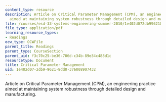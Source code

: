 ```yaml
---
content_type: resource
description: Article on Critical Parameter Management (CPM), an engineering practice
  aimed at maintaining system robustness through detailed design and manufacturing.
file: /courses/esd-33-systems-engineering-summer-2010/1e402d072db996218dd0376008907432_MITESD_33SUM10_read07.pdf
file_type: application/pdf
learning_resource_types:
- Readings
ocw_type: OCWFile
parent_title: Readings
parent_type: CourseSection
parent_uid: f3c70c25-be36-706d-c34b-89e34c488d1c
resourcetype: Document
title: Critical Parameter Management
uid: 1e402d07-2db9-9621-8dd0-376008907432
---
```

Article on Critical Parameter Management (CPM), an engineering practice aimed at maintaining system robustness through detailed design and manufacturing.

